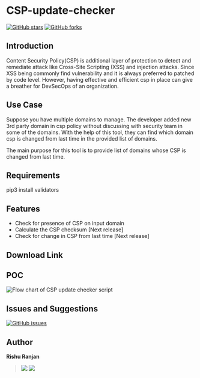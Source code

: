 # CSP-update-checker
[![GitHub stars](https://img.shields.io/github/stars/rishuranjanofficial/CSP-update-checker?logoColor=blue&style=social)](https://github.com/rishuranjanofficial/CSP-update-checker/stargazers)   [![GitHub forks](https://img.shields.io/github/forks/rishuranjanofficial/CSP-update-checker?logoColor=blue&style=social)](https://github.com/rishuranjanofficial/CSP-update-checker/network)

## Introduction
Content Security Policy(CSP) is additional layer of protection to detect and remediate attack like Cross-Site Scripting (XSS) and injection attacks. Since XSS being commonly find vulnerability and it is always preferred to patched by code level. However, having effective and efficient csp in place can give a breather for DevSecOps of an organization. 

## Use Case
Suppose you have multiple domains to manage. The developer added new 3rd party domain in csp policy without discussing with security team  in some of the domains. With the help of this tool, they can find which domain csp is changed from last time in the provided list of domains.

The main purpose for this tool is to provide list of domains whose CSP is changed from last time.

## Requirements
pip3 install validators

## Features
- Check for presence of CSP on input domain
- Calculate the CSP checksum [Next release]
- Check for change in CSP from last time [Next release]

## Download Link 


## POC
![Flow chart of CSP update checker script](https://user-images.githubusercontent.com/51092706/132815548-4a29eb69-99cc-4d01-a08a-c2588d10c6e8.png)

## Issues and Suggestions
[![GitHub issues](https://img.shields.io/github/issues/rishuranjanofficial/CSP-update-checker?label=Contribution&style=social)](https://github.com/rishuranjanofficial/CSP-update-checker/issues)

## Author
**Rishu Ranjan**
> [![](https://img.shields.io/twitter/follow/tweetit_rrj?style=social)](https://twitter.com/intent/follow?screen_name=tweetit_rrj)   [![](https://static-exp1.licdn.com/sc/h/95o6rrc5ws6mlw6wqzy0xgj7y)](https://www.linkedin.com/in/rishuranjan/)
